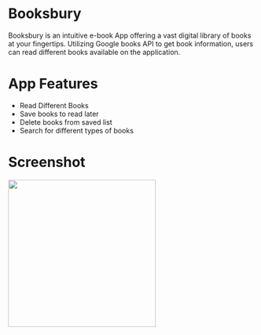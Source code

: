 # Booksbury
Booksbury is an intuitive e-book App offering a vast digital library of books at your fingertips. Utilizing Google books API to get book information, users can read different books available on the application.

# App Features
- Read Different Books
- Save books to read later
- Delete books from saved list
- Search for different types of books

# Screenshot
<img src="https://github.com/dettyboy2022/Booksbury/assets/108200853/86f675e6-8b78-434e-9e73-1ffcf7c3e518" width="300">

